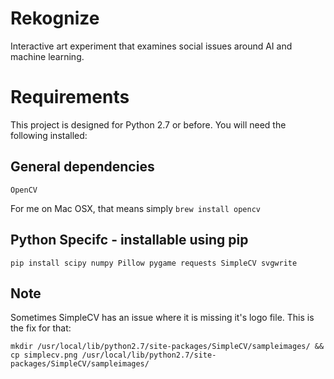 # Rekognize
Interactive art experiment that examines social issues around AI and machine learning.

# Requirements
This project is designed for Python 2.7 or before. 
You will need the following installed:

## General dependencies
```OpenCV```

For me on Mac OSX, that means simply
```brew install opencv```

## Python Specifc - installable using pip
```pip install scipy numpy Pillow pygame requests SimpleCV svgwrite```


## Note
Sometimes SimpleCV has an issue where it is missing it's logo file. This is the fix for that:

```mkdir /usr/local/lib/python2.7/site-packages/SimpleCV/sampleimages/ && cp simplecv.png /usr/local/lib/python2.7/site-packages/SimpleCV/sampleimages/```